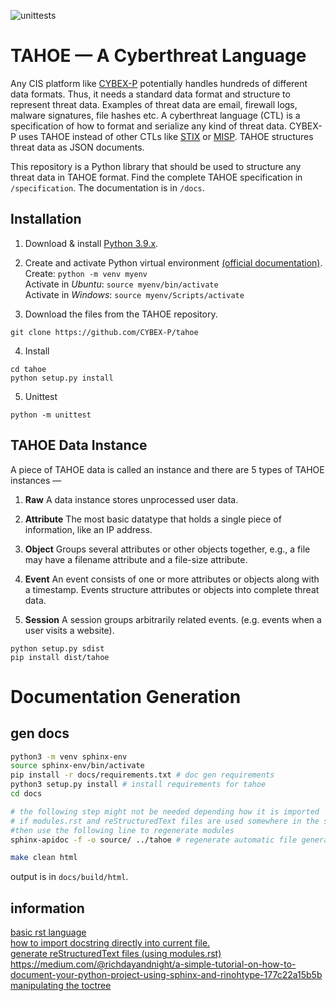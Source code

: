 ![unittests](https://github.com/CYBEX-P/tahoe/workflows/unittests/badge.svg)

# TAHOE — A Cyberthreat Language

Any CIS platform like [CYBEX-P](https://github.com/cybex-p) potentially handles hundreds of different data formats. Thus, it needs a standard data format and structure to represent threat data. Examples of threat data are email, firewall logs, malware signatures, file hashes etc. A cyberthreat language (CTL) is a specification of how to format and serialize any kind of threat data. CYBEX-P uses TAHOE instead of other CTLs like [STIX](https://oasis-open.github.io/cti-documentation/) or [MISP](https://github.com/MISP/misp-rfc). TAHOE structures threat data as JSON documents.

This repository is a Python library that should be used to structure any threat data in TAHOE format. Find the complete TAHOE specification in ```/specification```. The documentation is in ```/docs```.


## Installation

1. Download & install [Python 3.9.x](https://www.python.org/downloads/).

2. Create and activate Python virtual environment [(official documentation)](https://docs.python.org/3/library/venv.html). \
Create: ```python -m venv myenv``` \
Activate in *Ubuntu*: ```source myenv/bin/activate``` \
Activate in *Windows*: ```source myenv/Scripts/activate```

3. Download the files from the TAHOE repository.
```
git clone https://github.com/CYBEX-P/tahoe
```

4. Install
```
cd tahoe
python setup.py install
```

5. Unittest
```
python -m unittest
```


## TAHOE Data Instance

A piece of TAHOE data is called an instance and there are 5 types of TAHOE instances —

1.  **Raw** A data instance stores unprocessed user data.

2.  **Attribute** The most basic datatype that holds a single piece of
    information, like an IP address.

3.  **Object** Groups several attributes or other objects together, e.g., a file may have a filename attribute and a file-size attribute.

4.  **Event** An event consists of one or more attributes or objects along with a timestamp. Events structure attributes or objects into complete threat data. 

5.  **Session** A session groups arbitrarily related events. (e.g. events when a user visits a website).








```
python setup.py sdist
pip install dist/tahoe
```


# Documentation Generation


## gen docs
```bash
python3 -m venv sphinx-env
source sphinx-env/bin/activate
pip install -r docs/requirements.txt # doc gen requirements
python3 setup.py install # install requirements for tahoe
cd docs

# the following step might not be needed depending how it is imported
# if modules.rst and reStructuredText files are used somewhere in the source docs 
#then use the following line to regenerate modules
sphinx-apidoc -f -o source/ ../tahoe # regenerate automatic file generation

make clean html
```

output is in `docs/build/html`.   

## information
[basic rst language](https://www.sphinx-doc.org/en/master/usage/restructuredtext/basics.html)   
[how to import docstring directly into current file.](https://medium.com/@eikonomega/getting-started-with-sphinx-autodoc-part-1-2cebbbca5365)   
[generate reStructuredText files (using modules.rst)](https://shunsvineyard.info/2019/09/19/use-sphinx-for-python-documentation/#10-step-3-use-sphinx-apidoc-to-generate-restructuredtext-files-from-source-code)   
https://medium.com/@richdayandnight/a-simple-tutorial-on-how-to-document-your-python-project-using-sphinx-and-rinohtype-177c22a15b5b   
[manipulating the toctree](https://www.sphinx-doc.org/en/1.2/markup/toctree.html)   
